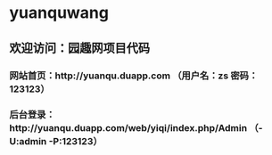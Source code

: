 # yuanquwang

<h2>欢迎访问：园趣网项目代码</h2>
<h3>网站首页：http://yuanqu.duapp.com （用户名：zs 密码：123123）</h3>
<h3>后台登录：http://yuanqu.duapp.com/web/yiqi/index.php/Admin （-U:admin -P:123123）</h3>

